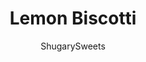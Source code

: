 ---
layout: ../../layouts/MarkdownPostLayout.astro
title: Lemon Biscotti
author: ShugarySweets
pubDate: 2019-01-15
description: "Lemon Biscotti is a crunchy sweet homemade treat with a citrus twist! Coffee time is even better with a plate of homemade biscotti. Dip in white chocolate for a perfect finishing touch."
image_url: https://www.shugarysweets.com/wp-content/uploads/2014/05/lemon-biscotti-facebook.jpg
tags: ["Breakfast and Brunch","American"]
calories: 227
protein: 3
carbohydrates: 33
fats: 9
fiber: 1
ingredients: ["6 Tablespoons unsalted butter, softened","3/4 cup granulated sugar","2 large eggs","1/2 teaspoon lemon extract","1 lemon, zested (about 1 teaspoon zest)","2 cups all-purpose flour","1 teaspoon baking powder","3/4 cup Ghirardelli white chocolate melting wafers","1 lemon, zested","2 Tablespoons granulated sugar"]
serves: 14
time: "45 minutes"
prepTime: "10 minutes"
instructions: ["In a large mixing bowl, beat butter and sugar for two minutes until well blended. Add in eggs, lemon extract and lemon zest. Add flour and baking powder, mixing until combined, and dough comes together.","Line a large baking sheet with parchment paper or silpat. Place dough on baking sheet and press (using floured hands) into a 12inch x 4inch rectangle.","Bake for 25 minutes in a 350 degree oven. Remove and cool 10 minutes.","Slice in 3/4-1inch slices. Turn each slice carefully onto it's side. Return to oven and bake 8 minutes.","Flip to opposite side and bake an additional 8 minutes. Remove and cool completely.","In a small bowl combine lemon zest and granulated sugar. Mix with a fork until combined.","Dip tops of each cooled biscotti into melted white chocolate and immediately sprinkle with lemon sugar. Allow to set (about 10 minutes) and enjoy.","Store in an airtight container or ziploc bag for up to 10 days. ENJOY."]
nutrition: ["227 calories","33 grams carbohydrates","42 milligrams cholesterol","9 grams fat","1 grams fiber","3 grams protein","5 grams saturated fat","63 milligrams sodium","19 grams sugar","0 grams trans fat","3 grams unsaturated fat"]
---